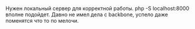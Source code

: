 Нужен локальный сервер для корректной работы. php -S localhost:8000 вполне подойдет.
Давно не имел дела с backbone, успело даже поменятся что то по мелочи.
